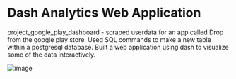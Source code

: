 # Dash Analytics Web Application

project_google_play_dashboard - scraped userdata for an app called Drop from the google play store. Used SQL commands to make a new table within a postgresql database. Built a web application using dash to visualize some of the data interactively.

![image](https://user-images.githubusercontent.com/65369888/167690933-4d557470-ffec-48c4-baaa-c36415e99887.png)
